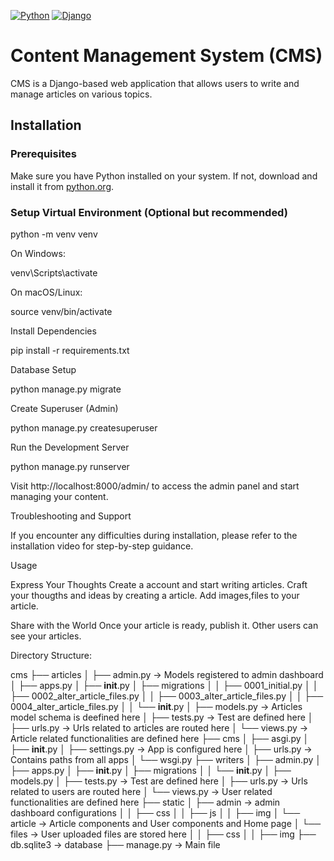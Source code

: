 [![Python](https://img.shields.io/badge/Python-3.8%2B-blue.svg)](https://www.python.org/)
[![Django](https://img.shields.io/badge/Django-3.2-green.svg)](https://www.djangoproject.com/)
# Content Management System (CMS)

CMS is a Django-based web application that allows users to write and manage articles on various topics.

## Installation

### Prerequisites
Make sure you have Python installed on your system. If not, download and install it from [python.org](https://www.python.org/downloads/).

### Setup Virtual Environment (Optional but recommended)

python -m venv venv

On Windows:

venv\Scripts\activate

On macOS/Linux:

source venv/bin/activate

Install Dependencies

pip install -r requirements.txt

Database Setup

python manage.py migrate

Create Superuser (Admin)

python manage.py createsuperuser

Run the Development Server

python manage.py runserver

Visit http://localhost:8000/admin/ to access the admin panel and start managing your content.

Troubleshooting and Support

If you encounter any difficulties during installation, please refer to the installation video for step-by-step guidance.

Usage

Express Your Thoughts
Create a account and start writing articles.
Craft your thougths and ideas by creating a article.
Add images,files to your article.

Share with the World
Once your article is ready, publish it.
Other users can see your articles.

Directory Structure:

cms
├── articles
│   ├── admin.py  -> Models registered to admin dashboard
│   ├── apps.py
│   ├── __init__.py
│   ├── migrations
│   │   ├── 0001_initial.py
│   │   ├── 0002_alter_article_files.py
│   │   ├── 0003_alter_article_files.py
│   │   ├── 0004_alter_article_files.py
│   │   └── __init__.py
│   ├── models.py -> Articles model schema is deefined here
│   ├── tests.py -> Test are defined here
│   ├── urls.py -> Urls related to articles are routed here
│   └── views.py  -> Article related functionalities are defined here
├── cms
│   ├── asgi.py
│   ├── __init__.py
│   ├── settings.py -> App is configured here
│   ├── urls.py -> Contains paths from all apps
│   └── wsgi.py
├── writers
│   ├── admin.py 
│   ├── apps.py
│   ├── __init__.py
│   ├── migrations
│   │   └── __init__.py
│   ├── models.py
│   ├── tests.py -> Test are defined here
│   ├── urls.py -> Urls related to users are routed here
│   └── views.py -> User related functionalities are defined here
├── static
│   ├── admin -> admin dashboard configurations
│   │   ├── css
│   │   ├── js
│   │   ├── img
│   └── article -> Article components and User components and Home page
│       └── files -> User uploaded files are stored here
│   │   ├── css
│   │   ├── img
├── db.sqlite3 -> database
├── manage.py -> Main file



